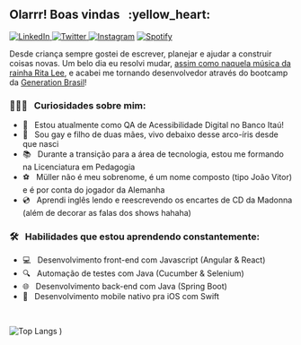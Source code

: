 <h2> Olarrr! Boas vindas &nbsp; :yellow_heart: </h2>

<a href="https://www.linkedin.com/in/matheuxmuller/" target="_blank"><img src="https://img.shields.io/badge/LinkedIn-%230077B5.svg?&style=flat-square&logo=linkedin&logoColor=white" alt="LinkedIn"> </a>
<a href="https://twitter.com/matheuxmuller" target="_blank"><img src="https://img.shields.io/badge/-Twitter-1da1f2?style=flat-square&labelColor=1da1f2&logo=twitter&logoColor=white" alt="Twitter"> </a>
<a href="https://www.instagram.com/matheuxmuller/" target="_blank"><img src="https://img.shields.io/badge/Instagram-%23E4405F.svg?&style=flat-square&logo=instagram&logoColor=white" alt="Instagram" ></a>
<a href="https://open.spotify.com/user/1g0xg7pfxk1kaspgr1nwbknxr?si=W3W9xfBlRZiC5nq0Tivj6w" target="_blank"><img src="https://img.shields.io/badge/-Spotify-00FF7F?style=flat-square&labelColor=00FF7F&logo=spotify&logoColor=white" alt="Spotify"> </a>

Desde criança sempre gostei de escrever, planejar e ajudar a construir coisas novas. Um belo dia eu resolvi mudar, [assim como naquela música da rainha Rita Lee](https://www.youtube.com/watch?v=JJhKbpjfXnQ), e acabei me tornando desenvolvedor através do bootcamp da [Generation Brasil](https://brazil.generation.org/)!

<h3>👨🏻‍💻 &nbsp; Curiosidades sobre mim: </h3>
 
- :bank: &nbsp; Estou atualmente como QA de Acessibilidade Digital no Banco Itaú!
- :rainbow: &nbsp; Sou gay e filho de duas mães, vivo debaixo desse arco-íris desde que nasci
- :books: &nbsp; Durante a transição para a área de tecnologia, estou me formando na Licenciatura em Pedagogia
- :soccer: &nbsp; Müller não é meu sobrenome, é um nome composto (tipo João Vitor) e é por conta do jogador da Alemanha
- :cd: &nbsp; Aprendi inglês lendo e reescrevendo os encartes de CD da Madonna (além de decorar as falas dos shows hahaha)

<h3>🛠  &nbsp; Habilidades que estou aprendendo constantemente: </h3>

- :computer: &nbsp; Desenvolvimento front-end com Javascript (Angular & React)
- :mag:  &nbsp; Automação de testes com Java (Cucumber & Selenium)
- :globe_with_meridians:  &nbsp; Desenvolvimento back-end com Java (Spring Boot)
- :iphone:  &nbsp; Desenvolvimento mobile nativo pra iOS com Swift

<br>

![Top Langs](https://github-readme-stats.vercel.app/api/top-langs/?username=matheuxmuller&layout=compact&theme=buefy)
)
